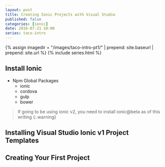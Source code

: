 ```yaml
---
layout: post
title: Creating Ionic Projects with Visual Studio
published: false
categories: [ionic]
date: 2016-07-21 10:00
series: taco-intro
---
```

{% assign imagedir = "/images/taco-intro-pt1/" | prepend: site.baseurl | prepend: site.url %}
{% include series.html %}


## Install Ionic

* Npm Global Packages
    * ionic
    * cordova
    * gulp
    * bower

>If going to be using ionic v2, you need to install ionic@beta as of this writing
{:.warning}     


## Installing Visual Studio Ionic v1 Project Templates 

## Creating Your First Project 
